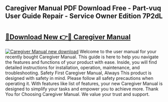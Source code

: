 ## Caregiver Manual PDF Download Free - Part-vuq User Guide Repair - Service Owner Edition 7P2dL

# <h2><a href="http://bc20026.oget.top/?id=Caregiver+Manual">🔗Download New 👉🔴 Caregiver Manual</a></h2>

[![Caregiver Manual new download](https://i.imgur.com/5g1atiW.png)](http://bc20026.oget.top/?id=Caregiver+Manual)
Welcome to the user manual for your recently bought Caregiver Manual. This guide is here to help you navigate the features and functions of your product with ease. Inside, you will find detailed instructions for installation, operation, maintenance, and troubleshooting. Safety First Caregiver Manual, Always This product is designed with safety in mind. Please follow all safety precautions when operating it. With features like list of features, your new Caregiver Manual is designed to simplify your tasks and empower you to achieve more. Thank You for Choosing Caregiver Manual. We value your trust and support.
